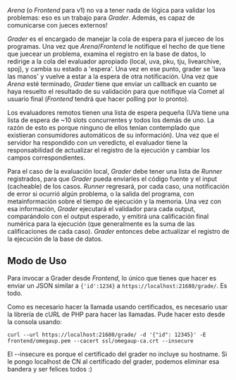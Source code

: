 _Arena_ (o _Frontend_ para v1) no va a tener nada de lógica para validar los problemas: eso es un trabajo para _Grader_. Además, es capaz de comunicarse con jueces externos!

_Grader_ es el encargado de manejar la cola de espera para el jueceo de los programas. Una vez que _Arena_/_Frontend_ le notifique el hecho de que tiene que juecear un problema, examina el registro en la base de datos, lo redirige a la cola del evaluador apropiado (local, uva, pku, tju, livearchive, spoj), y cambia su estado a 'espera'. Una vez en ese punto, grader se 'lava las manos' y vuelve a estar a la espera de otra notificación. Una vez que _Arena_ esté terminado, _Grader_ tiene que enviar un callback en cuanto se haya resuelto el resultado de su validación para que notifique vía Comet al usuario final (_Frontend_ tendrá que hacer polling por lo pronto).

Los evaluadores remotos tienen una lista de espera pequeña (UVa tiene una lista de espera de ~10 slots concurrentes y todos los demás de uno. La razón de esto es porque ninguno de ellos tenían contemplado que existieran consumidores automáticos de su información). Una vez que el servidor ha respondido con un veredicto, el evaluador tiene la responsabilidad de actualizar el registro de la ejecución y cambiar los campos correspondientes.

Para el caso de la evaluación local, _Grader_ debe tener una lista de _Runner_ registrados, para que _Grader_ pueda enviarles el código fuente y el input (cacheable) de los casos. _Runner_ regresará, por cada caso, una notificación de error si ocurrió algún problema, o la salida del programa, con metainformación sobre el tiempo de ejecución y la memoria. Una vez con esa información, _Grader_ ejecutará el validador para cada output, comparándolo con el output esperado, y emitirá una calificación final numérica para la ejecución (que generalmente es la suma de las calificaciones de cada caso). _Grader_ entonces debe actualizar el registro de la ejecución de la base de datos.

## Modo de Uso

Para invocar a Grader desde _Frontend_, lo único que tienes que hacer es enviar un JSON similar a `{'id':1234}` a `https://localhost:21680/grade/`. Es todo.

Como es necesario hacer la llamada usando certificados, es necesario usar la librería de cURL de PHP para hacer las llamadas. Pude hacer esto desde la consola usando:

`curl --url https://localhost:21680/grade/ -d '{"id": 12345}' -E frontend/omegaup.pem --cacert ssl/omegaup-ca.crt --insecure`

El --insecure es porque el certificado del grader no incluye su hostname. Si le pongo localhost de CN al certificado del grader, podemos eliminar esa bandera y ser felices todos :)